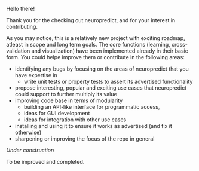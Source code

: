 Hello there! 

Thank you for the checking out neuropredict, and for your interest in contributing. 

As you may notice, this is a relatively new project with exciting roadmap, atleast in scope and long term goals. The core functions (learning, cross-validation and visualization) have been implemented already in their basic form. You could helpe improve them or contribute in the following areas:
 * identifying any bugs by focusing on the areas of neuropredict that you have expertise in 
    * write unit tests or property tests to assert its advertised functionality
 * propose interesting, popular and exciting use cases that neuropredict could support to further multiply its value
 * improving code base in terms of modularity
   * building an API-like interface for programmatic access, 
   * ideas for GUI development
   * ideas for integration with other use cases
 * installing and using it to ensure it works as advertised (and fix it otherwise)
 * sharpening or improving the focus of the repo in general
 
 
 *Under construction*
 
 
 To be improved and completed.
